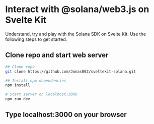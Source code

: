 # Interact with @solana/web3.js on Svelte Kit

Understand, try and play with the Solana SDK on Svelte Kit. Use the following steps to get started.

## Clone repo and start web server

```bash
## Clone repo
git clone https://github.com/Jonas002/sveltekit-solana.git

## Install npm dependencies
npm install

# Start server on localhost:3000
npm run dev 
```

## Type localhost:3000 on your browser
